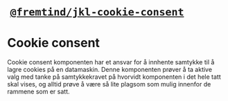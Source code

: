 #  [`@fremtind/jkl-cookie-consent`](https://fremtind.github.io/jokul/komponenter/cookie-consent)

# Cookie consent

Cookie consent komponenten har et ansvar for å innhente samtykke til å lagre cookies på en datamaskin.
Denne komponenten prøver å ta aktive valg med tanke på samtykkekravet på hvorvidt komponenten i det hele tatt
skal vises, og alltid prøve å være så lite plagsom som mulig innenfor de rammene som er satt.
